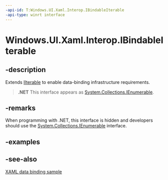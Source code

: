 ```yaml
---
-api-id: T:Windows.UI.Xaml.Interop.IBindableIterable
-api-type: winrt interface
---
```


<!-- Interface syntax.
public interface IBindableIterable : 
-->

# Windows.UI.Xaml.Interop.IBindableIterable

## -description
Extends [IIterable](../windows.foundation.collections/iiterable_1.md) to enable data-binding infrastructure requirements.



> **.NET**
> This interface appears as [System.Collections.IEnumerable](https://docs.microsoft.com/dotnet/api/system.collections.ienumerable?redirectedfrom=MSDN).

## -remarks
When programming with .NET, this interface is hidden and developers should use the [System.Collections.IEnumerable](https://docs.microsoft.com/dotnet/api/system.collections.ienumerable?redirectedfrom=MSDN) interface.

## -examples

## -see-also
[XAML data binding sample](https://github.com/Microsoft/Windows-universal-samples/tree/master/Samples/XamlBind)

